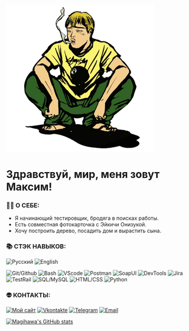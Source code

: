 [![Header](https://github.com/magihawa/magihawa/blob/main/assets/header.png)](https://magihawa.github.io/)

# Здравствуй, мир, меня зовут Максим!

### 👨‍💻 **О СЕБЕ:**

- Я начинающий тестировщик, бродяга в поисках работы.
- Есть совместная фотокарточка с Эйкичи Онизукой.
- Хочу построить дерево, посадить дом и вырастить сына.

### 📚 **СТЭК НАВЫКОВ:**

![Русский](https://img.shields.io/badge/Русский-indigo)
![English](https://img.shields.io/badge/English-indigo)

![Git/Github](https://img.shields.io/badge/Git/GitHub-seagreen)
![Bash](https://img.shields.io/badge/Bash-seagreen)
![VScode](https://img.shields.io/badge/VScode-seagreen)
![Postman](https://img.shields.io/badge/POSTMAN-gold)
![SoapUI](https://img.shields.io/badge/SoapUI-gold)
![DevTools](https://img.shields.io/badge/DevTools-gold)
![Jira](https://img.shields.io/badge/Jira-indianred)
![TestRail](https://img.shields.io/badge/TestRail-indianred)
![SQL/MySQL](https://img.shields.io/badge/SQL/MySQL-teal)
![HTML/CSS](https://img.shields.io/badge/HTML/CSS-coral)
![Python](https://img.shields.io/badge/Python-slateblue)

### 👽 **КОНТАКТЫ:**

[![Мой сайт](https://img.shields.io/badge/Мой_сайт-dodgerblue)](https://magihawa.github.io/)
[![Vkontakte](https://img.shields.io/badge/Вконтакте-dodgerblue)](https://www.vk.com/zugzwang)
[![Telegram](https://img.shields.io/badge/Телеграм-dodgerblue)](http://t.me/magihawa)
[![Email](https://img.shields.io/badge/Email-dodgerblue)](mailto:magihawa@gmail.com)

[![Magihawa's GitHub stats](https://github-readme-stats.vercel.app/api?username=magihawa&show_icons=true&theme=transparent)](https://github.com/magihawa/github-readme-stats)
